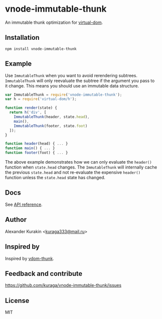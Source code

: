 # vnode-immutable-thunk

An immutable thunk optimization for [virtual-dom](https://github.com/Matt-Esch/virtual-dom).

## Installation

`npm install vnode-immutable-thunk`

## Example

Use `ImmutableThunk` when you want to avoid rerendering subtrees.
`ImmutableThunk` will only reevaluate the subtree if the argument you pass to it change.
This means you should use an immutable data structure.

```javascript
var ImmutableThunk = require('vnode-immutable-thunk');
var h = require('virtual-dom/h');

function render(state) {
  return h('div', [
    ImmutableThunk(header, state.head),
    main(),
    ImmutableThunk(footer, state.foot)
  ]);
}

function header(head) { ... }
function main() { ... }
function footer(foot) { ... }
```

The above example demonstrates how we can only evaluate the `header()` function when `state.head` changes.
The `ImmutableThunk` will internally cache the previous `state.head` and  not re-evaluate the expensive `header()`
function unless the `state.head` state has changed.

## Docs

See [API reference](https://github.com/kuraga/vnode-immutable-thunk/blob/master/API.md).

## Author

Alexander Kurakin <<kuraga333@mail.ru>>

## Inspired by

Inspired by [vdom-thunk](https://github.com/Raynos/vdom-thunk).

## Feedback and contribute

<https://github.com/kuraga/vnode-immutable-thunk/issues>

## License

MIT
